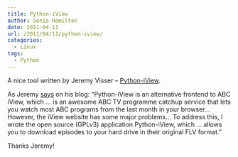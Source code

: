 ```yaml
---
title: Python-iView
author: Sonia Hamilton
date: 2011-04-11
url: /2011/04/11/python-iview/
categories:
  - Linux
tags:
  - Python
---
```

A nice tool written by Jeremy Visser &#8211; [Python-iView][1].

<!--more-->

As Jeremy [says][2] on his blog: &#8220;Python-iView is an alternative frontend to ABC iView, which &#8230; is an awesome ABC TV programme catchup service that lets you watch most ABC programs from the last month in your browser&#8230; However, the iView website has some major problems&#8230; To address this, I wrote the open source (GPLv3) application Python-iView, which &#8230; allows you to download episodes to your hard drive in their original FLV format.&#8221;

Thanks Jeremy!

 [1]: https://launchpad.net/~jeremy-visser/+archive/python-iview
 [2]: https://jeremy.visser.name/2009/08/30/python-iview/
